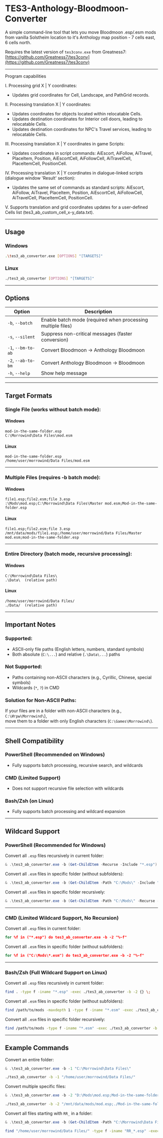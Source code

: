 # TES3-Anthology-Bloodmoon-Converter

A simple command-line tool that lets you move Bloodmoon .esp/.esm mods from vanilla Solstheim location to it's Anthology map position - 7 cells east, 6 cells north.

Requires the latest version of `tes3conv.exe` from Greatness7: [https://github.com/Greatness7/tes3conv](https://github.com/Greatness7/tes3conv)

---
 
Program capabilities

I. Processing grid X | Y coordinates:
- Updates grid coordinates for Cell, Landscape, and PathGrid records.

II. Processing translation X | Y coordinates:
- Updates coordinates for objects located within relocatable Cells.
- Updates destination coordinates for Interior cell doors, leading to relocatable Cells.
- Updates destination coordinates for NPC's Travel services, leading to relocatable Cells.

III. Processing translation X | Y coordinates in game Scripts:
- Updates coordinates in script commands: AiEscort, AiFollow, AiTravel, PlaceItem, Position, AiEscortCell, AiFollowCell, AiTravelCell, PlaceItemCell, PositionCell.

IV. Processing translation X | Y coordinates in dialogue-linked scripts (dialogue window 'Result' section):
- Updates the same set of commands as standard scripts: AiEscort, AiFollow, AiTravel, PlaceItem, Position, AiEscortCell, AiFollowCell, AiTravelCell, PlaceItemCell, PositionCell.

V. Supports translation and grid coordinates updates for a user-defined Cells list (tes3_ab_custom_cell_x-y_data.txt).

---

## Usage

### Windows
```bash
.\tes3_ab_converter.exe [OPTIONS] "[TARGETS]"
```

### Linux
```bash
./tes3_ab_converter [OPTIONS] "[TARGETS]"
```

---

## Options

| Option        | Description                                             |
|---------------|---------------------------------------------------------|
| `-b`, `--batch`    | Enable batch mode (required when processing multiple files) |
| `-s`, `--silent`   | Suppress non-critical messages (faster conversion)        |
| `-1`, `--bm-to-ab` | Convert Bloodmoon -> Anthology Bloodmoon                        |
| `-2`, `--ab-to-bm` | Convert Anthology Bloodmoon -> Bloodmoon                        |
| `-h`, `--help`     | Show help message                                  |

---

## Target Formats

### Single File (works without batch mode):

#### Windows
```
mod-in-the-same-folder.esp  
C:\Morrowind\Data Files\mod.esm
```

#### Linux
```
mod-in-the-same-folder.esp  
/home/user/morrowind/Data Files/mod.esm
```

---

### Multiple Files (requires -b batch mode):

#### Windows
```
file1.esp;file2.esm;file 3.esp  
:\Mods\mod.esp;C:\Morrowind\Data Files\Master mod.esm;Mod-in-the-same-folder.esp
```

#### Linux
```
file1.esp;file2.esm;file 3.esp  
/mnt/data/mods/file1.esp;/home/user/morrowind/Data Files/Master mod.esm;mod-in-the-same-folder.esp
```

---

### Entire Directory (batch mode, recursive processing):

#### Windows
```
C:\Morrowind\Data Files\  
.\Data\  (relative path)
```

#### Linux
```
/home/user/morrowind/Data Files/  
./Data/  (relative path)
```

---

## Important Notes

### Supported:
- ASCII-only file paths (English letters, numbers, standard symbols)
- Both absolute (`C:\...`) and relative (`.\Data\...`) paths

### Not Supported:
- Paths containing non-ASCII characters (e.g., Cyrillic, Chinese, special symbols)
- Wildcards (`*`, `?`) in CMD

### Solution for Non-ASCII Paths:
If your files are in a folder with non-ASCII characters (e.g., `C:\Игры\Morrowind\`),  
move them to a folder with only English characters (`C:\Games\Morrowind\`).

---

## Shell Compatibility

### PowerShell (Recommended on Windows)
- Fully supports batch processing, recursive search, and wildcards

### CMD (Limited Support)
- Does not support recursive file selection with wildcards

### Bash/Zsh (on Linux)
- Fully supports batch processing and wildcard expansion

---

## Wildcard Support

### PowerShell (Recommended for Windows)

Convert all `.esp` files recursively in current folder:
```powershell
& .\tes3_ab_converter.exe -b (Get-ChildItem -Recurse -Include "*.esp").FullName
```

Convert all `.esm` files in specific folder (without subfolders):
```powershell
& .\tes3_ab_converter.exe -b (Get-ChildItem -Path "C:\Mods\" -Include "*.esm").FullName
```

Convert all `.esm` files in specific folder recursively:
```powershell
& .\tes3_ab_converter.exe -b (Get-ChildItem -Path "C:\Mods\" -Recurse -Include "*.esm" -File).FullName
```

---

### CMD (Limited Wildcard Support, No Recursion)

Convert all `.esp` files in current folder:
```cmd
for %f in ("*.esp") do tes3_ab_converter.exe -b -2 "%~f"
```

Convert all `.esm` files in specific folder (without subfolders):
```cmd
for %f in ("C:\Mods\*.esm") do tes3_ab_converter.exe -b -2 "%~f"
```

---

### Bash/Zsh (Full Wildcard Support on Linux)

Convert all `.esp` files recursively in current folder:
```bash
find . -type f -iname "*.esp" -exec ./tes3_ab_converter -b -2 {} \;
```

Convert all `.esm` files in specific folder (without subfolders):
```bash
find /path/to/mods -maxdepth 1 -type f -iname "*.esm" -exec ./tes3_ab_converter -b -2 {} \;
```

Convert all `.esm` files in specific folder recursively:
```bash
find /path/to/mods -type f -iname "*.esm" -exec ./tes3_ab_converter -b -2 {} \;
```

---

## Example Commands

Convert an entire folder:
```powershell
& .\tes3_ab_converter.exe -b -1 "C:\Morrowind\Data Files\"
```

```bash
./tes3_ab_converter -b -1 "/home/user/morrowind/Data Files/"
```

Convert multiple specific files:
```powershell
& .\tes3_ab_converter.exe -b -2 "D:\Mods\mod.esp;Mod-in-the-same-folder.esp"
```

```bash
./tes3_ab_converter -b -2 "/mnt/data/mods/mod.esp;./Mod-in-the-same-folder.esp"
```

Convert all files starting with `RR_` in a folder:
```powershell
& .\tes3_ab_converter.exe -b (Get-ChildItem -Path "C:\Morrowind\Data Files\" -Recurse -Include "RR_*.esp").FullName
```

```bash
find "/home/user/morrowind/Data Files/" -type f -iname "RR_*.esp" -exec ./tes3_ab_converter -b -1 "{}" \;
```

